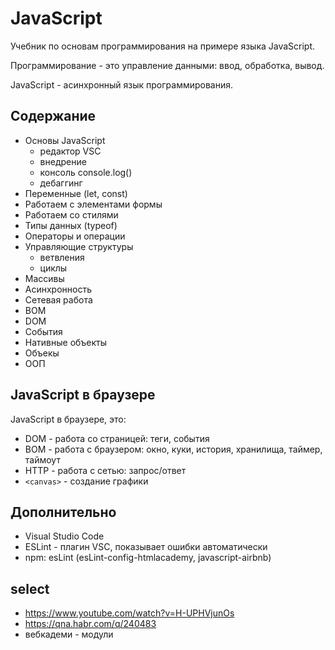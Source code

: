 # JavaScript
Учебник по основам программирования на примере языка JavaScript.

Программирование - это управление данными: ввод, обработка, вывод.

JavaScript - асинхронный язык программирования.

## Содержание
- Основы JavaScript
    - редактор VSC
    - внедрение
    - консоль console.log()
    - дебаггинг
- Переменные (let, const)
- Работаем с элементами формы
- Работаем со стилями
- Типы данных (typeof)
- Операторы и операции
- Управляющие структуры
    - ветвления
    - циклы
- Массивы
- Асинхронность
- Сетевая работа
- BOM
- DOM
- События
- Нативные объекты
- Объекы
- ООП

## JavaScript в браузере
JavaScript в браузере, это:
- DOM - работа со страницей: теги, события
- BOM - работа с браузером: окно, куки, история, хранилища, таймер, таймоут
- HTTP - работа с сетью: запрос/ответ
- `<canvas>` - создание графики

## Дополнительно
- Visual Studio Code
- ESLint - плагин VSC, показывает ошибки автоматически
- npm: esLint (esLint-config-htmlacademy, javascript-airbnb)

## select
- https://www.youtube.com/watch?v=H-UPHVjunOs
- https://qna.habr.com/q/240483
- вебкадеми - модули
